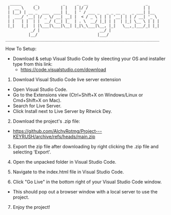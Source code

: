 ```
  _____      _           _     _  __                         _     
 |  __ \    (_)         | |   | |/ /                        | |    
 | |__) | __ _  ___  ___| |_  | ' / ___ _   _ _ __ _   _ ___| |__  
 |  ___/ '__| |/ _ \/ __| __| |  < / _ \ | | | '__| | | / __| '_ \ 
 | |   | |  | |  __/ (__| |_  | . \  __/ |_| | |  | |_| \__ \ | | |
 |_|   |_|  | |\___|\___|\__| |_|\_\___|\__, |_|   \__,_|___/_| |_|
           _/ |                          __/ |                     
          |__/                          |___/                      
___________________________________________________________________
```

How To Setup: 

* Download & setup Visual Studio Code by sleecting your OS and installer type from this link: 
    - https://code.visualstudio.com/download

1. Download Visual Studio Code live server extension
 - Open Visual Studio Code.
 - Go to the Extensions view (Ctrl+Shift+X on Windows/Linux or Cmd+Shift+X on Mac).
 - Search for Live Server.
 - Click Install next to Live Server by Ritwick Dey.

 2. Download the project's .zip file:
 - https://github.com/AlchyRotmg/Project---KEYRUSH/archive/refs/heads/main.zip 

 3. Export the zip file after downloading by right clicking the .zip file and selecting 'Export'.

 4. Open the unpacked folder in Visual Studio Code.

 5. Navigate to the index.html file in Visual Studio Code.

 6. Click "Go Live" in the bottom right of your Visual Studio Code window.
  - This should pop out a browser window with a local server to use the project.

 7. Enjoy the project!